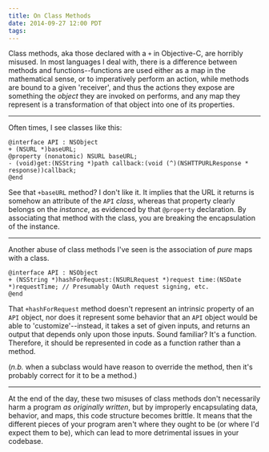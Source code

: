 ```yaml
---
title: On Class Methods
date: 2014-09-27 12:00 PDT
tags:
---
```


Class methods, aka those declared with a `+` in Objective-C, are horribly misused. In most languages I deal with, there is a difference between methods and functions--functions are used either as a map in the mathematical sense, or to imperatively perform an action, while methods are bound to a given 'receiver', and thus the actions they expose are something the *object* they are invoked on performs, and any map they represent is a transformation of that object into one of its properties.

<!-- more -->
---

Often times, I see classes like this:

```objc
@interface API : NSObject
+ (NSURL *)baseURL;
@property (nonatomic) NSURL baseURL;
- (void)get:(NSString *)path callback:(void (^)(NSHTTPURLResponse * response))callback;
@end
```

See that `+baseURL` method? I don't like it. It implies that the URL it returns is somehow an attribute of the `API` *class*, whereas that property clearly belongs on the *instance*, as evidenced by that `@property` declaration. By associating that method with the class, you are breaking the encapsulation of the instance.

---

Another abuse of class methods I've seen is the association of *pure* maps with a class.

```
@interface API : NSObject
+ (NSString *)hashForRequest:(NSURLRequest *)request time:(NSDate *)requestTime; // Presumably OAuth request signing, etc.
@end
```

That `+hashForRequest` method doesn't represent an intrinsic property of an `API` object, nor does it represent some behavior that an `API` object would be able to 'customize'--instead, it takes a set of given inputs, and returns an output that depends only upon those inputs. Sound familiar? It's a function. Therefore, it should be represented in code as a function rather than a method.

(*n.b.* when a subclass would have reason to override the method, then it's probably correct for it to be a method.)

---

At the end of the day, these two misuses of class methods don't necessarily harm a program *as originally written*, but by improperly encapsulating data, behavior, and maps, this code structure becomes brittle. It means that the different pieces of your program aren't where they ought to be (or where I'd expect them to be), which can lead to more detrimental issues in your codebase.